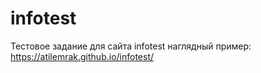 # infotest
Тестовое задание для сайта infotest
наглядный пример: https://atilemrak.github.io/infotest/
